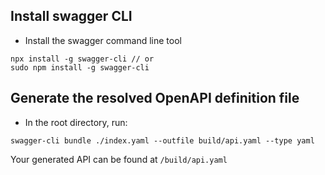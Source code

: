 ## Install swagger CLI

- Install the swagger command line tool

```
npx install -g swagger-cli // or
sudo npm install -g swagger-cli
```

## Generate the resolved OpenAPI definition file

- In the root directory, run:

```
swagger-cli bundle ./index.yaml --outfile build/api.yaml --type yaml
```

Your generated API can be found at `/build/api.yaml`

